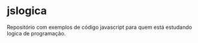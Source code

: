 # jslogica
Repositório com exemplos de código javascript para quem está estudando logica de programação.
